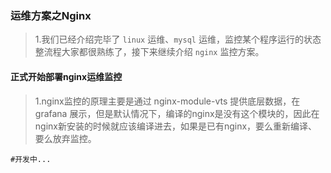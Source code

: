 ###    运维方案之Nginx  
> 1.我们已经介绍完毕了 `linux` 运维、`mysql` 运维，监控某个程序运行的状态整流程大家都很熟练了，接下来继续介绍 `nginx` 监控方案。  
    
  
####    正式开始部署nginx运维监控  
> 1.nginx监控的原理主要是通过 nginx-module-vts 提供底层数据，在 grafana 展示，但是默认情况下，编译的nginx是没有这个模块的，因此在nginx新安装的时候就应该编译进去，如果是已有nginx，要么重新编译、要么放弃监控。       
```code  
#开发中...

 
```
